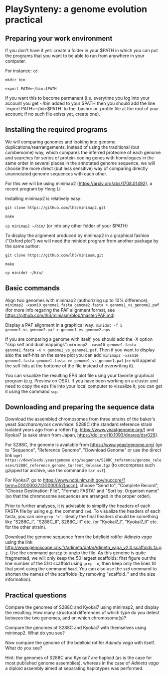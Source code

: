 # PlaySynteny: a genome evolution practical

## Preparing your work environment

If you don't have it yet: create a folder in your $PATH in which you can put the programs that you want to be able to run from anywhere in your computer.

For instance:
`cd` 

`mkdir bin`

`export PATH=~/bin:$PATH`

If you want this to become permanent (i.e. everytime you log into your account you get ~/bin added to your $PATH then you should add the line `export PATH=~/bin:$PATH` to the .bashrc or .profile file at the root of your account; if no such file exists yet, create one).


## Installing the required programs

We will comparing genomes and looking into genome duplications/rearrangements. Instead of using the traditional (but cumbersome) way, which compares the inferred proteome of each genome and searches for series of protein-coding genes with homologues in the same order in several places in the annotated genome sequence, we will choose the more direct (but less sensitive) way of comparing directly unannotated genome sequences with each other.

For this we will be using minimap2 (https://arxiv.org/abs/1708.01492), a recent program by Heng Li.

Installing minimap2 is relatively easy:

`git clone https://github.com/lh3/minimap2.git`

`make`

`cp minimap2 ~/bin/` (or into any other folder of your $PATH)

To display the alignment produced by minimap2 in a graphical fashion ("Oxford plot") we will need the minidot program from another package by the same author:

`git clone https://github.com/lh3/miniasm.git`

`make`

`cp minidot ~/bin/`


## Basic commands

Align two genomes with minimap2 (authorizing up to 10% difference):
`minimap2 -xasm10 genome1.fasta genome2.fasta > genome1_vs_genome2.paf`
(for more info regaring the PAF alignment format, see https://github.com/lh3/miniasm/blob/master/PAF.md)

Display a PAF alignment in a graphical way:
`minidot -f 5 genome1_vs_genome2.paf > genome1_vs_genome2.eps`

If you are comparing a genome with itself, you should add the -X option "skip self and dual mappings":
`minimap2 -xasm10 genome1.fasta genome1.fasta -X > genome1_vs_genome1.paf`. Then if you want to display also the self-hits on the same plot you can add `minimap2 -xasm10 genome1.fasta genome1.fasta >> genome1_vs_genome1.paf` (`>>` will append the self-hits at the bottome of the file instead of overwriting it).

You can visualize the resulting EPS plot file using your favorite graphical program (e.g. Preview on OSX). If you have been working on a cluster and need to copy the eps file into your local computer to visualize it, you can get it using the command `scp`.


## Downloading and preparing the sequence data

Download the assembled chromosomes from three strains of the baker's yeast *Saccharomyces cerevisiae*: S288C (the standard reference strain isolated years ago from a rotten fig, https://www.yeastgenome.org/) and Kyokai7 (a sake strain from Japan, https://doi.org/10.1093/dnares/dsr029). 

For S288C, the genome is available from https://www.yeastgenome.org/ (go to "Sequence", "Reference Genome", "Download Genome" or use the direct link
`wget https://downloads.yeastgenome.org/sequence/S288C_reference/genome_releases/S288C_reference_genome_Current_Release.tgz` (to uncompress such gzipped tar archive, use the commande `tar xvf`).

For Kyokai7, go to https://www.ncbi.nlm.nih.gov/nuccore/?term=DG000037:DG000052[accn], choose "Send to", "Complete Record", "Choose Destination: File", "Format: FASTA" and "Sort by: Organism name" (so that the chromosome sequences are arranged in the proper order).

Prior to further analyses, it is advisable to simplify the headers of each FASTA file by using e.g. the command `sed`. To visualize the headers of each fasta, you can use `grep '>'`. Ideally the final headers should be something like "S288C_I", "S288C_II", S288C_III" etc. (or "Kyokai7_I", "Kyokai7_II" etc. for the other strain).

Download the genome sequence from the bdelloid rotifer *Adineta vaga* using the link http://www.genoscope.cns.fr/adineta/data/Adineta_vaga_v2.0.scaffolds.fa.gz. Use the command `gunzip` to unzip the file. As this genome is quite fragmented, we will only keep the 50 largest scaffolds: first figure out the line number of the 51st scaffold using `grep -n`, then keep only the lines till that point using the command `head`. You can also use the `sed` command to shorten the names of the scaffolds (by removing "scaffold_" and the size information).

## Practical questions

Compare the genomes of S288C and Kyokai7 using minimap2, and display the resulting. How many structural differences of which type do you detect between the two genomes, and on which chromosome(s)?

Compare the genomes of S288C and Kyokai7 with themselves using minimap2. What do you see?

Now compare the genome of the bdelloid rotifer *Adineta vaga* with itself. What do you see?

Hint: the genomes of S288C and Kyokai7 are haploid (as is the case for most published genome assemblies), whereas in the case of *Adineta vaga* a diploid assembly aimed at separating haplotypes was performed.

